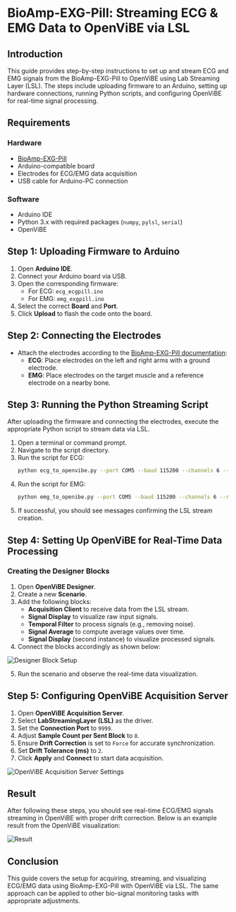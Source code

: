 # BioAmp-EXG-Pill: Streaming ECG & EMG Data to OpenViBE via LSL

## Introduction
This guide provides step-by-step instructions to set up and stream ECG and EMG signals from the BioAmp-EXG-Pill to OpenViBE using Lab Streaming Layer (LSL). The steps include uploading firmware to an Arduino, setting up hardware connections, running Python scripts, and configuring OpenViBE for real-time signal processing.

## Requirements
### Hardware
- [BioAmp-EXG-Pill](https://github.com/upsidedownlabs/BioAmp-EXG-Pill)
- Arduino-compatible board
- Electrodes for ECG/EMG data acquisition
- USB cable for Arduino-PC connection

### Software
- Arduino IDE
- Python 3.x with required packages (`numpy`, `pylsl`, `serial`)
- OpenViBE

## Step 1: Uploading Firmware to Arduino
1. Open **Arduino IDE**.
2. Connect your Arduino board via USB.
3. Open the corresponding firmware:
   - For ECG: `ecg_ecgpill.ino`
   - For EMG: `emg_exgpill.ino`
4. Select the correct **Board** and **Port**.
5. Click **Upload** to flash the code onto the board.

## Step 2: Connecting the Electrodes
- Attach the electrodes according to the [BioAmp-EXG-Pill documentation](https://github.com/upsidedownlabs/BioAmp-EXG-Pill/tree/main):
  - **ECG**: Place electrodes on the left and right arms with a ground electrode.
  - **EMG**: Place electrodes on the target muscle and a reference electrode on a nearby bone.

## Step 3: Running the Python Streaming Script
After uploading the firmware and connecting the electrodes, execute the appropriate Python script to stream data via LSL.

1. Open a terminal or command prompt.
2. Navigate to the script directory.
3. Run the script for ECG:
   ```bash
   python ecg_to_openvibe.py --port COM5 --baud 115200 --channels 6 --rate 500
   ```
4. Run the script for EMG:
   ```bash
   python emg_to_openibe.py --port COM5 --baud 115200 --channels 6 --rate 1000
   ```
5. If successful, you should see messages confirming the LSL stream creation.

## Step 4: Setting Up OpenViBE for Real-Time Data Processing
### Creating the Designer Blocks
1. Open **OpenViBE Designer**.
2. Create a new **Scenario**.
3. Add the following blocks:
   - **Acquisition Client** to receive data from the LSL stream.
   - **Signal Display** to visualize raw input signals.
   - **Temporal Filter** to process signals (e.g., removing noise).
   - **Signal Average** to compute average values over time.
   - **Signal Display** (second instance) to visualize processed signals.
4. Connect the blocks accordingly as shown below:

![Designer Block Setup](image.png)

5. Run the scenario and observe the real-time data visualization.

## Step 5: Configuring OpenViBE Acquisition Server
1. Open **OpenViBE Acquisition Server**.
2. Select **LabStreamingLayer (LSL)** as the driver.
3. Set the **Connection Port** to `9999`.
4. Adjust **Sample Count per Sent Block** to `8`.
5. Ensure **Drift Correction** is set to `Force` for accurate synchronization.
6. Set **Drift Tolerance (ms)** to `2`.
7. Click **Apply** and **Connect** to start data acquisition.

![OpenViBE Acquisition Server Settings](image.png)

## Result
After following these steps, you should see real-time ECG/EMG signals streaming in OpenViBE with proper drift correction. Below is an example result from the OpenViBE visualization:

![Result](result.png)

## Conclusion
This guide covers the setup for acquiring, streaming, and visualizing ECG/EMG data using BioAmp-EXG-Pill with OpenViBE via LSL. The same approach can be applied to other bio-signal monitoring tasks with appropriate adjustments.

